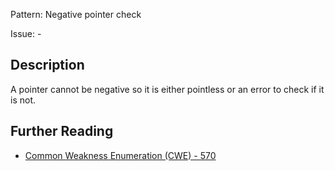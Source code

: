 Pattern: Negative pointer check

Issue: -

## Description

A pointer cannot be negative so it is either pointless or an error to check if it is not.

## Further Reading

* [Common Weakness Enumeration (CWE) - 570](https://cwe.mitre.org/data/definitions/570.html)